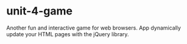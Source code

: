 # unit-4-game
Another fun and interactive game for web browsers. App dynamically update your HTML pages with the jQuery library.
